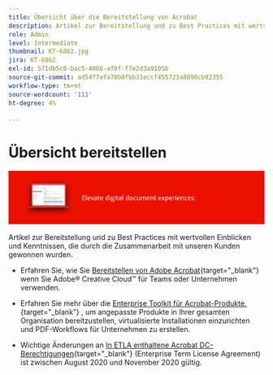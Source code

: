 ```yaml
---
title: Übersicht über die Bereitstellung von Acrobat
description: Artikel zur Bereitstellung und zu Best Practices mit wertvollen Einblicken und Kenntnissen, die durch die Zusammenarbeit mit unseren Kunden gewonnen wurden
role: Admin
level: Intermediate
thumbnail: KT-6862.jpg
jira: KT-6862
exl-id: 571db5c8-bac5-4066-af0f-f7e2d3a9105b
source-git-commit: ad54f7afa78b0fbb31eccf455723a8890cb92355
workflow-type: tm+mt
source-wordcount: '111'
ht-degree: 4%

---
```


# Übersicht bereitstellen

![Acrobat-Bereitstellungs-Image](../assets/Hero-Deploy.png)

Artikel zur Bereitstellung und zu Best Practices mit wertvollen Einblicken und Kenntnissen, die durch die Zusammenarbeit mit unseren Kunden gewonnen wurden.

* Erfahren Sie, wie Sie [Bereitstellen von Adobe Acrobat](https://helpx.adobe.com/enterprise/using/deploying-acrobat.html){target="_blank"} wenn Sie Adobe® Creative Cloud™ für Teams oder Unternehmen verwenden.

* Erfahren Sie mehr über die [Enterprise Toolkit für Acrobat-Produkte.](https://www.adobe.com/devnet-docs/acrobatetk/index.html){target="_blank"} , um angepasste Produkte in Ihrer gesamten Organisation bereitzustellen, virtualisierte Installationen einzurichten und PDF-Workflows für Unternehmen zu erstellen.

* Wichtige Änderungen an [In ETLA enthaltene Acrobat DC-Berechtigungen](signentitlementchanges.md){target="_blank"} (Enterprise Term License Agreement) ist zwischen August 2020 und November 2020 gültig.
